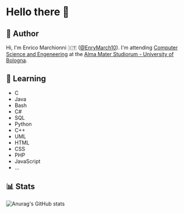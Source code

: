 # Hello there 👋

## 🙋 Author

Hi, I'm Enrico Marchionni 🇮🇹 ([@EnryMarch10](https://github.com/EnryMarch10)). I'm attending [Computer Science and Engeneering](https://corsi.unibo.it/1cycle/ComputerScienceEngineering) at the [Alma Mater Studiorum - University of Bologna](https://www.unibo.it/en).

## 📖 Learning

- C
- Java
- Bash
- C#
- SQL
- Python
- C++
- UML
- HTML
- CSS
- PHP
- JavaScript
- ...

## 📊 Stats

![Anurag's GitHub stats](https://github-readme-stats.vercel.app/api?username=EnryMarch10&show_icons=true&theme=transparent)
